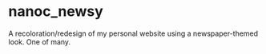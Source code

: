 nanoc_newsy
===========

A recoloration/redesign of my personal website using a newspaper-themed look.  One of many.